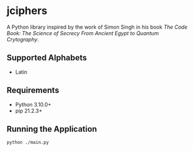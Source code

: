 # jciphers
A Python library inspired by the work of Simon Singh in his book *The Code Book: The Science of Secrecy From Ancient Egypt to Quantum Crytography*.

## Supported Alphabets
* Latin

## Requirements
* Python 3.10.0+
* pip 21.2.3+

## Running the Application
```
python ./main.py
```
